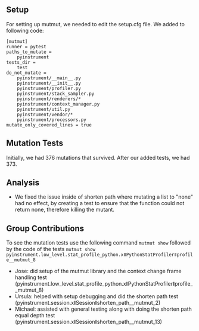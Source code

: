 ## Setup
For setting up mutmut, we needed to edit the setup.cfg file. We added to following code:

```
[mutmut]
runner = pytest
paths_to_mutate =
    pyinstrument
tests_dir =
    test
do_not_mutate =
    pyinstrument/__main__.py
    pyinstrument/__init__.py
    pyinstrument/profiler.py
    pyinstrument/stack_sampler.py
    pyinstrument/renderers/*
    pyinstrument/context_manager.py
    pyinstrument/util.py
    pyinstrument/vendor/*
    pyinstrument/processors.py
mutate_only_covered_lines = true
```

## Mutation Tests
Initially, we had 376 mutations that survived. After our added tests, we had 373. 

## Analysis
- We fixed the issue inside of shorten path where mutating a list to "none" had no effect, by creating a test to ensure that the function could not return none, therefore killing the mutant.

## Group Contributions
To see the mutation tests use the following command ```mutmut show``` followed by the code of the tests ```mutmut show pyinstrument.low_level.stat_profile_python.xǁPythonStatProfilerǁprofile__mutmut_8```
- Jose: did setup of the mutmut library and the context change frame handling test (pyinstrument.low_level.stat_profile_python.xǁPythonStatProfilerǁprofile__mutmut_8)
- Ursula: helped with setup debugging and did the shorten path test (pyinstrument.session.xǁSessionǁshorten_path__mutmut_2)
- Michael: assisted with general testing along with doing the shorten path equal depth test (pyinstrument.session.xǁSessionǁshorten_path__mutmut_13)

